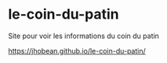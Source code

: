 # le-coin-du-patin
Site pour voir les informations du coin du patin

https://jhobean.github.io/le-coin-du-patin/

